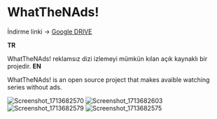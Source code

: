 # WhatTheNAds!
İndirme linki -> [Google DRIVE](https://drive.google.com/file/d/1vt2lbSjCeaoqyXKZDmU-HZvzWDm0ieye/view)

**TR**

WhatTheNAds! reklamsız dizi izlemeyi mümkün kılan açık kaynaklı bir projedir.
**EN**

WhatTheNAds! is an open source project that makes avaible watching series without ads.

![Screenshot_1713682570](https://github.com/yucOx/WhatTheNAds-/assets/73720000/ebdee88b-0646-4b01-962b-4c78bc604e7a)
![Screenshot_1713682603](https://github.com/yucOx/WhatTheNAds-/assets/73720000/770a0d2f-42ba-46c9-89cb-c7e4ff6709a6)
![Screenshot_1713682579](https://github.com/yucOx/WhatTheNAds-/assets/73720000/faef1f90-4471-438d-a360-c4efee87fab7)
![Screenshot_1713682575](https://github.com/yucOx/WhatTheNAds-/assets/73720000/98dc0559-0875-4391-b78e-3538a5634be9)
